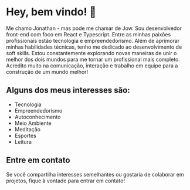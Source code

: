 # Hey, bem vindo! 👋

Me chamo Jonathan - mas pode me chamar de Jow. Sou desenvolvedor front-end com foco em React e Typescript. Entre as minhas paixões profissionais estão tecnologia e empreendedorismo. Além de aprimorar minhas habilidades técnicas, tenho me dedicado ao desenvolvimento de soft skills. Estou constantemente explorando novas maneiras de unir o melhor dos dois mundos para me tornar um profissional mais completo.
Acredito muito na comunicação, interação e trabalho em equipe para a construção de um mundo melhor!

## Alguns dos meus interesses são:

- Tecnologia
- Empreendedorismo
- Autoconhecimento
- Meio Ambiente
- Meditação
- Esportes
- Leitura

## Entre em contato

Se você compartilha interesses semelhantes ou gostaria de colaborar em projetos, fique à vontade para entrar em contato!
